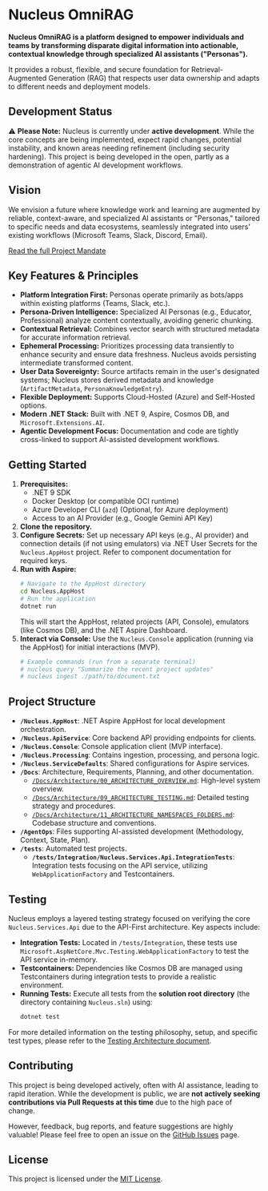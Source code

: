 # Nucleus OmniRAG

**Nucleus OmniRAG is a platform designed to empower individuals and teams by transforming disparate digital information into actionable, contextual knowledge through specialized AI assistants ("Personas").**

It provides a robust, flexible, and secure foundation for Retrieval-Augmented Generation (RAG) that respects user data ownership and adapts to different needs and deployment models.

## Development Status

⚠️ **Please Note:** Nucleus is currently under **active development**. While the core concepts are being implemented, expect rapid changes, potential instability, and known areas needing refinement (including security hardening). This project is being developed in the open, partly as a demonstration of agentic AI development workflows.

## Vision

We envision a future where knowledge work and learning are augmented by reliable, context-aware, and specialized AI assistants or "Personas," tailored to specific needs and data ecosystems, seamlessly integrated into users' existing workflows (Microsoft Teams, Slack, Discord, Email).

[Read the full Project Mandate](./Docs/Requirements/00_PROJECT_MANDATE.md)

## Key Features & Principles

*   **Platform Integration First:** Personas operate primarily as bots/apps within existing platforms (Teams, Slack, etc.).
*   **Persona-Driven Intelligence:** Specialized AI Personas (e.g., Educator, Professional) analyze content contextually, avoiding generic chunking.
*   **Contextual Retrieval:** Combines vector search with structured metadata for accurate information retrieval.
*   **Ephemeral Processing:** Prioritizes processing data transiently to enhance security and ensure data freshness. Nucleus avoids persisting intermediate transformed content.
*   **User Data Sovereignty:** Source artifacts remain in the user's designated systems; Nucleus stores derived metadata and knowledge (`ArtifactMetadata`, `PersonaKnowledgeEntry`).
*   **Flexible Deployment:** Supports Cloud-Hosted (Azure) and Self-Hosted options.
*   **Modern .NET Stack:** Built with .NET 9, Aspire, Cosmos DB, and `Microsoft.Extensions.AI`.
*   **Agentic Development Focus:** Documentation and code are tightly cross-linked to support AI-assisted development workflows.

## Getting Started

1.  **Prerequisites:**
    *   .NET 9 SDK
    *   Docker Desktop (or compatible OCI runtime)
    *   Azure Developer CLI (`azd`) (Optional, for Azure deployment)
    *   Access to an AI Provider (e.g., Google Gemini API Key)
2.  **Clone the repository.**
3.  **Configure Secrets:** Set up necessary API keys (e.g., AI provider) and connection details (if not using emulators) via .NET User Secrets for the `Nucleus.AppHost` project. Refer to component documentation for required keys.
4.  **Run with Aspire:**
    ```bash
    # Navigate to the AppHost directory
    cd Nucleus.AppHost 
    # Run the application
    dotnet run
    ```
    This will start the AppHost, related projects (API, Console), emulators (like Cosmos DB), and the .NET Aspire Dashboard.
5.  **Interact via Console:** Use the `Nucleus.Console` application (running via the AppHost) for initial interactions (MVP).
    ```bash
    # Example commands (run from a separate terminal)
    # nucleus query "Summarize the recent project updates"
    # nucleus ingest ./path/to/document.txt 
    ```

## Project Structure

*   **`/Nucleus.AppHost`**: .NET Aspire AppHost for local development orchestration.
*   **`/Nucleus.ApiService`**: Core backend API providing endpoints for clients.
*   **`/Nucleus.Console`**: Console application client (MVP interface).
*   **`/Nucleus.Processing`**: Contains ingestion, processing, and persona logic.
*   **`/Nucleus.ServiceDefaults`**: Shared configurations for Aspire services.
*   **`/Docs`**: Architecture, Requirements, Planning, and other documentation.
    *   [`/Docs/Architecture/00_ARCHITECTURE_OVERVIEW.md`](./Docs/Architecture/00_ARCHITECTURE_OVERVIEW.md): High-level system overview.
    *   [`/Docs/Architecture/09_ARCHITECTURE_TESTING.md`](./Docs/Architecture/09_ARCHITECTURE_TESTING.md): Detailed testing strategy and procedures.
    *   [`/Docs/Architecture/11_ARCHITECTURE_NAMESPACES_FOLDERS.md`](./Docs/Architecture/11_ARCHITECTURE_NAMESPACES_FOLDERS.md): Codebase structure and conventions.
*   **`/AgentOps`**: Files supporting AI-assisted development (Methodology, Context, State, Plan).
*   **`/tests`**: Automated test projects.
    *   **`/tests/Integration/Nucleus.Services.Api.IntegrationTests`**: Integration tests focusing on the API service, utilizing `WebApplicationFactory` and Testcontainers.

## Testing

Nucleus employs a layered testing strategy focused on verifying the core `Nucleus.Services.Api` due to the API-First architecture. Key aspects include:

*   **Integration Tests:** Located in `/tests/Integration`, these tests use `Microsoft.AspNetCore.Mvc.Testing.WebApplicationFactory` to test the API service in-memory.
*   **Testcontainers:** Dependencies like Cosmos DB are managed using Testcontainers during integration tests to provide a realistic environment.
*   **Running Tests:** Execute all tests from the **solution root directory** (the directory containing `Nucleus.sln`) using:
    ```bash
    dotnet test
    ```

For more detailed information on the testing philosophy, setup, and specific test types, please refer to the [Testing Architecture document](./Docs/Architecture/09_ARCHITECTURE_TESTING.md).

## Contributing

This project is being developed actively, often with AI assistance, leading to rapid iteration. While the development is public, we are **not actively seeking contributions via Pull Requests at this time** due to the high pace of change.

However, feedback, bug reports, and feature suggestions are highly valuable! Please feel free to open an issue on the [GitHub Issues](https://github.com/jfjordanfarr/Nucleus/issues) page.

## License

This project is licensed under the [MIT License](./LICENSE.txt).
